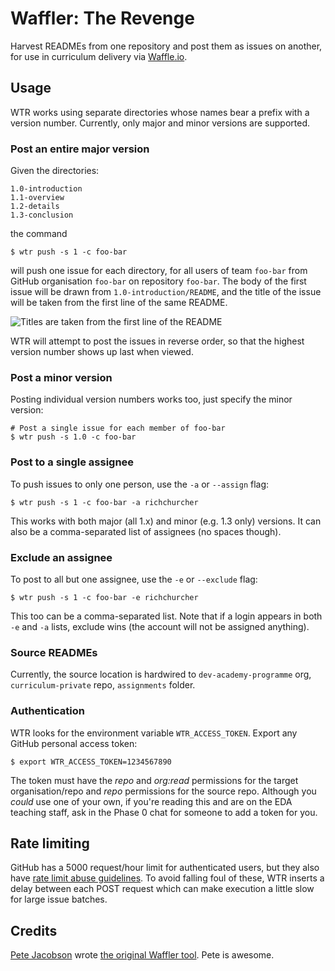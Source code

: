 # Waffler: The Revenge

Harvest READMEs from one repository and post them as issues on another, for use in curriculum delivery via [Waffle.io](https://waffle.io).

## Usage

WTR works using separate directories whose names bear a prefix with a version number. Currently, only major and minor versions are supported.

### Post an entire major version

Given the directories:

    1.0-introduction
    1.1-overview
    1.2-details
    1.3-conclusion

the command

    $ wtr push -s 1 -c foo-bar

will push one issue for each directory, for all users of team `foo-bar` from GitHub organisation `foo-bar` on repository `foo-bar`. The body of the first issue will be drawn from `1.0-introduction/README`, and the title of the issue will be taken from the first line of the same README.

![Titles are taken from the first line of the README](http://i.imgur.com/1sek5Hw.png)

WTR will attempt to post the issues in reverse order, so that the highest version number shows up last when viewed.

### Post a minor version

Posting individual version numbers works too, just specify the minor version:

    # Post a single issue for each member of foo-bar
    $ wtr push -s 1.0 -c foo-bar

### Post to a single assignee

To push issues to only one person, use the `-a` or `--assign` flag:

    $ wtr push -s 1 -c foo-bar -a richchurcher

This works with both major (all 1.x) and minor (e.g. 1.3 only) versions. It can also be a comma-separated list of assignees (no spaces though).

### Exclude an assignee

To post to all but one assignee, use the `-e` or `--exclude` flag:

    $ wtr push -s 1 -c foo-bar -e richchurcher

This too can be a comma-separated list. Note that if a login appears in both `-e` and `-a` lists, exclude wins (the account will not be assigned anything).

### Source READMEs

Currently, the source location is hardwired to `dev-academy-programme` org, `curriculum-private` repo, `assignments` folder.

### Authentication

WTR looks for the environment variable `WTR_ACCESS_TOKEN`. Export any GitHub personal access token:

    $ export WTR_ACCESS_TOKEN=1234567890

The token must have the _repo_ and _org:read_ permissions for the target organisation/repo and _repo_ permissions for the source repo. Although you _could_ use one of your own, if you're reading this and are on the EDA teaching staff, ask in the Phase 0 chat for someone to add a token for you.

## Rate limiting

GitHub has a 5000 request/hour limit for authenticated users, but they also have [rate limit abuse guidelines](https://developer.github.com/guides/best-practices-for-integrators/#dealing-with-abuse-rate-limits). To avoid falling foul of these, WTR inserts a delay between each POST request which can make execution a little slow for large issue batches.

## Credits

[Pete Jacobson](https://github.com/peterjacobson) wrote [the original Waffler tool](https://github.com/dev-academy-programme/waffler). Pete is awesome.
